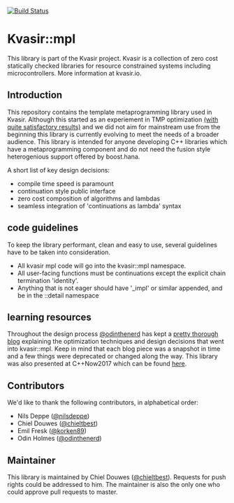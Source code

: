 [![Build Status](https://travis-ci.org/kvasir-io/mpl.svg?branch=development)](https://travis-ci.org/kvasir-io/mpl)
# Kvasir::mpl
This library is part of the Kvasir project.
Kvasir is a collection of zero cost statically checked libraries for resource constrained systems including microcontrollers.
More information at kvasir.io.

## Introduction
This repository contains the template metaprogramming library used in Kvasir. Although this started as an experiement in TMP optimization [(with quite satisfactory results)](metaben.ch) and we did not aim for mainstream use from the beginning this library is currently evolving to meet the needs of a broader audience. This library is intended for anyone developing C++ libraries which have a metaprogramming component and do not need the fusion style heterogenious support offered by boost.hana. 

A short list of key design decisions:
- compile time speed is paramount
- continuation style public interface
- zero cost composition of algorithms and lambdas
- seamless integration of 'continuations as lambda' syntax


## code guidelines
To keep the library performant, clean and easy to use, several guidelines have to be taken into
consideration.

- All kvasir mpl code will go into the kvasir::mpl namespace.
- All user-facing functions must be continuations except the explicit chain termination 'identity'.
- Anything that is not eager should have '_impl' or similar appended, and be in the ::detail namespace

## learning resources
Throughout the design process [@odinthenerd](https://github.com/odinthenerd) has kept a [pretty thorough blog](http://odinthenerd.blogspot.de/) explaining the optimization techniques and design decisions that went into kvasir::mpl. Keep in mind that each blog piece was a snapshot in time and a few things were deprecated or changed along the way.
This library was also presented at C++Now2017 which can be found [here](https://www.youtube.com/watch?v=EtU4RDCCsiU). 

## Contributors
We'd like to thank the following contributors, in alphabetical order:

- Nils Deppe ([@nilsdeppe](https://github.com/nilsdeppe))
- Chiel Douwes ([@chieltbest](https://github.com/chieltbest))
- Emil Fresk ([@korken89](https://github.com/korken89))
- Odin Holmes ([@odinthenerd](https://github.com/odinthenerd))

## Maintainer
This library is maintained by Chiel Douwes ([@chieltbest](https://github.com/chieltbest)).
Requests for push rights could be addressed to him. The maintainer is also the only one who could approve pull requests to
master.

